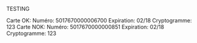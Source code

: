
TESTING

Carte OK: Numéro: 5017670000006700
Expiration: 02/18
Cryptogramme: 123
Carte NOK: Numéro: 5017670000000851
Expiration: 02/18
Cryptogramme: 123